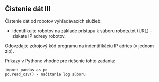 ## Čistenie dát III

Čistenie dát od robotov vyhľadávacích služieb:

- identifikujte robotov na základe prístupu k súboru robots.txt (URL) - získate IP adresy robotov.

Odovzdajte zdrojový kód programu na indentifikáciu IP adries (v jednom zip).

Príkazy v Pythone vhodné pre riešenie tohto zadania:

```
import pandas as pd
pd.read_csv() - načítanie log súboru
```
